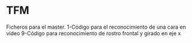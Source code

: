 # TFM
Ficheros para el master.
1-Código para el reconocimiento de una cara en vídeo
9-Código para reconocimiento de rostro frontal y girado en eje x
